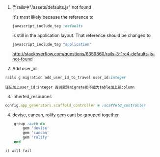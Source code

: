 1. 当rails中"/assets/defaults.js" not found
	
	It's most likely because the reference to  
    ```ruby
    javascript_include_tag :defaults  
    ```
    is still in the application layout. That reference should be changed to  
    ```ruby
    javascript_include_tag "application"
    ```    
    
    http://stackoverflow.com/questions/6359860/rails-3-1rc4-defaults-js-not-found
    

2. Add user_id

```ruby
rails g migration add_user_id_to_travel user_id:integer
```  
	谨记加上user_id:integer 否则就算migrate都不能为table加上新column
       
    
3. inherted_resources

```ruby  
config.app_generators.scaffold_controller = :scaffold_controller
```

4. devise, cancan, rolify gem cant be grouped together

```ruby  
    group :auth do
    	gem 'devise'
    	gem 'cancan'
    	gem 'rolify'
    end
```
    it will fail